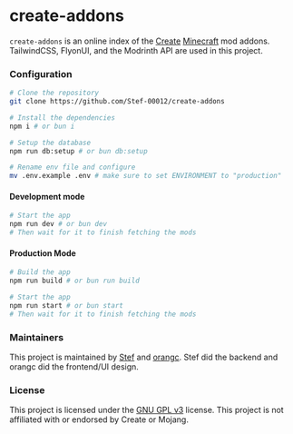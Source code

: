 # create-addons
`create-addons` is an online index of the [Create](https://modrinth.com/mod/create) [Minecraft](https://minecraft.net) mod addons. TailwindCSS, FlyonUI, and the Modrinth API are used in this project.

### Configuration
```sh
# Clone the repository
git clone https://github.com/Stef-00012/create-addons

# Install the dependencies
npm i # or bun i

# Setup the database
npm run db:setup # or bun db:setup

# Rename env file and configure
mv .env.example .env # make sure to set ENVIRONMENT to "production"
```

#### Development mode
```sh
# Start the app
npm run dev # or bun dev
# Then wait for it to finish fetching the mods
```

#### Production Mode
```sh
# Build the app
npm run build # or bun run build

# Start the app
npm run start # or bun start
# Then wait for it to finish fetching the mods
```

### Maintainers
This project is maintained by [Stef](https://github.com/Stef-00012) and [orangc](https://orangc.net). Stef did the backend and orangc did the frontend/UI design.

### License
This project is licensed under the [GNU GPL v3](./LICENSE) license. This project is not affiliated with or endorsed by Create or Mojang.
